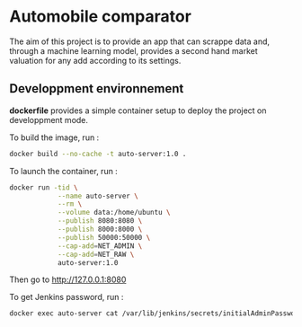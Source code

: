 # Automobile comparator

The aim of this project is to provide an app that can scrappe data and, through a machine learning model, provides a second hand market valuation for any add according to its settings.

## Developpment  environnement

**dockerfile** provides a simple container setup to deploy the project on developpment mode.

To build the image, run :
```bash
docker build --no-cache -t auto-server:1.0 .
```

To launch the container, run :
```bash
docker run -tid \
            --name auto-server \
            --rm \
            --volume data:/home/ubuntu \
            --publish 8080:8080 \
            --publish 8000:8000 \
            --publish 50000:50000 \
            --cap-add=NET_ADMIN \
            --cap-add=NET_RAW \
            auto-server:1.0
```

Then go to http://127.0.0.1:8080

To get Jenkins password, run :
```bash
docker exec auto-server cat /var/lib/jenkins/secrets/initialAdminPassword
```
